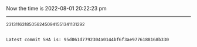 Now the time is 2022-08-01 20:22:23 pm

---

<small>231311631850562450941551341131292</small>

```txt

Latest commit SHA is: 95d061d7792304a0144bf6f3ae9776188168b330
```
